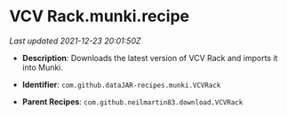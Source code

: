# VCV Rack.munki.recipe

_Last updated 2021-12-23 20:01:50Z_

- **Description**: Downloads the latest version of VCV Rack and imports it into Munki.

- **Identifier**: `com.github.dataJAR-recipes.munki.VCVRack`

- **Parent Recipes**: `com.github.neilmartin83.download.VCVRack`
